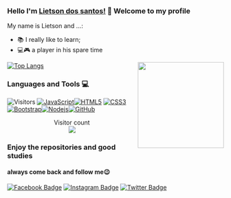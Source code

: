 ### Hello I'm [Lietson dos santos!](https://twitter.com/DosLietson) 👋 Welcome to my profile
My name is Lietson and ...:

 - 📚 I really like to learn;
 - 💻🎮 a player in his spare time
<img align='right' src='https://user-images.githubusercontent.com/5713670/87202985-820dcb80-c2b6-11ea-9f56-7ec461c497c3.gif' width='200"'>

 [![Top Langs](https://github-readme-stats.vercel.app/api/top-langs/?username=lietsondossanto&layout=compact)](https://github.com/lietson/github-readme-stats)

### Languages and Tools :computer:
![Visitors](https://visitor-badge.laobi.icu/badge?page_id=lietsondossanto.lietsondossanto)
[![JavaScript](https://img.shields.io/badge/-JavaScript-black?style=flat&logo=javascript&link=https://github.com/lietsondossanto)](https://github.com/lietsondossanto)[![HTML5](https://img.shields.io/badge/-HTML5-E34F26?style=flat&logo=html5&logoColor=white&link=https://github.com/lietsondossanto)](https://github.com/lietsondossanto) [![CSS3](https://img.shields.io/badge/-CSS3-1572B6?style=flat&logo=css3&link=https://github.com/lietsondossanto)](https://github.com/lietsondossanto) [![Bootstrap](https://img.shields.io/badge/-Bootstrap-563D7C?style=flat&logo=bootstrap&link=https://github.com/lietsondossanto)](https://github.com/lietsondossanto)[![Nodejs](https://img.shields.io/badge/-Nodejs-black?style=flat&logo=Node.js&link=https:https://github.com/lietsondossanto)](https://github.com/lietsondossanto)[![GitHub](https://img.shields.io/badge/-GitHub-181717?style=flat&logo=github&link=https://github.com/lietsondossanto)](https://github.com/lietsondossanto)

<p align="center"> 
  Visitor count<br>
  <img src="https://profile-counter.glitch.me/lietsondossanto/count.svg" />
</p>

 ### Enjoy the repositories and good studies
 #### always come back and follow me😉
 
[![Facebook Badge](https://img.shields.io/badge/facebook-%231877F2.svg?&style=for-the-badge&logo=facebook&logoColor=white&link=https://www.facebook.com/lietsondossanto)](https://www.facebook.com/lietsondossanto)
[![Instagram Badge](https://img.shields.io/badge/instagram-%23E4405F.svg?&style=for-the-badge&logo=instagram&logoColor=white&link=https://www.instagram.com/lietsondossanto)](https://www.instagram.com/lietsondossanto)
[![Twitter Badge](https://img.shields.io/badge/twitter-%231DA1F2.svg?&style=for-the-badge&logo=twitter&logoColor=white&link=https://www.twitter.com/lietsondossanto)](https://www.twitter.com/lietsondossato)

<!--
**lietson/lietson** is a ✨ _special_ ✨ repository because its `README.md` (this file) appears on your GitHub profile.

Here are some ideas to get you started:

- 🔭 I’m currently working on ...
- 🌱 I’m currently learning ...
- 👯 I’m looking to collaborate on ...
- 🤔 I’m looking for help with ...
- 💬 Ask me about ...
- 📫 How to reach me: ...
- 😄 Pronouns: ...
- ⚡ Fun fact: ...
-->
